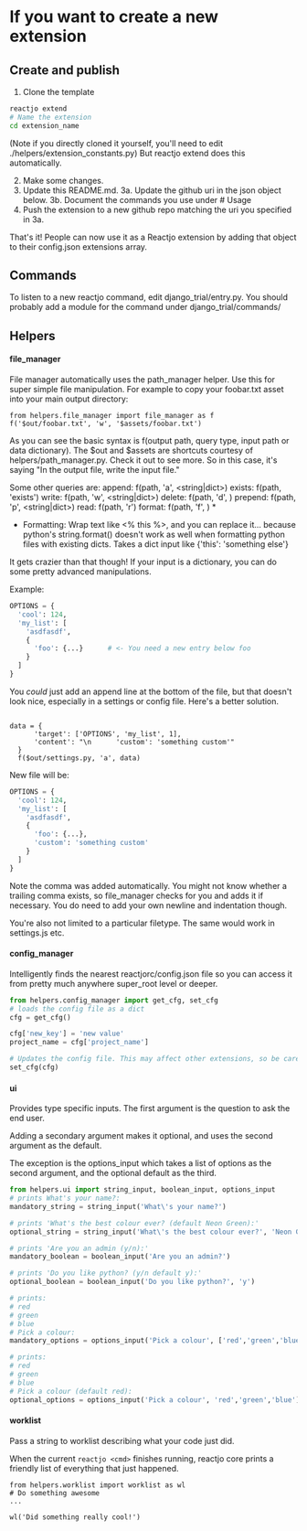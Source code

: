 # If you want to create a new extension
## Create and publish


1. Clone the template
```bash
reactjo extend
# Name the extension
cd extension_name
```
(Note if you directly cloned it yourself, you'll need to edit ./helpers/extension_constants.py)
But reactjo extend does this automatically.

2. Make some changes.
3. Update this README.md.
  3a. Update the github uri in the json object below.
  3b. Document the commands you use under # Usage
4. Push the extension to a new github repo matching the uri you specified in 3a.

That's it! People can now use it as a Reactjo extension by adding that object to their config.json extensions array.

## Commands

To listen to a new reactjo command, edit django_trial/entry.py.
You should probably add a module for the command under django_trial/commands/

## Helpers
#### file_manager

File manager automatically uses the path_manager helper. Use this for super simple file manipulation.
For example to copy your foobar.txt asset into your main output directory:
```
from helpers.file_manager import file_manager as f
f('$out/foobar.txt', 'w', '$assets/foobar.txt')
```
As you can see the basic syntax is f(output path, query type, input path or data dictionary).
The $out and $assets are shortcuts courtesy of helpers/path_manager.py. Check it out to see more.
So in this case, it's saying "In the output file, write the input file."

Some other queries are:
append: f(path, 'a', <string|dict>)
exists: f(path, 'exists')
write: f(path, 'w', <string|dict>)
delete: f(path, 'd', <string>)
prepend: f(path, 'p', <string|dict>)
read: f(path, 'r')
format: f(path, 'f', <dict>) *

* Formatting: Wrap text like <% this %>, and you can replace it... because python's string.format() doesn't work as well when formatting python files with existing dicts. Takes a dict input like {'this': 'something else'}

It gets crazier than that though! If your input is a dictionary, you can do some pretty advanced manipulations.

Example:

```settings.py
OPTIONS = {
  'cool': 124,
  'my_list': [
    'asdfasdf',
    {
      'foo': {...}      # <- You need a new entry below foo
    }
  ]
}
```

You *could* just add an append line at the bottom of the file, but that doesn't look nice, especially in a settings or config file. Here's a better solution.

```

data = {
      'target': ['OPTIONS', 'my_list', 1],
      'content': "\n      'custom': 'something custom'"
  }
  f($out/settings.py, 'a', data)
```

New file will be:

```settings.py
OPTIONS = {
  'cool': 124,
  'my_list': [
    'asdfasdf',
    {
      'foo': {...},
      'custom': 'something custom'
    }
  ]
}
```

Note the comma was added automatically. You might not know whether a trailing comma exists, so file_manager checks for you and adds it if necessary. You do need to add your own newline and indentation though.

You're also not limited to a particular filetype. The same would work in settings.js etc.

#### config_manager
Intelligently finds the nearest reactjorc/config.json file so you can access it from pretty much anywhere super_root level or deeper.

```python
from helpers.config_manager import get_cfg, set_cfg
# loads the config file as a dict
cfg = get_cfg()

cfg['new_key'] = 'new value'
project_name = cfg['project_name']

# Updates the config file. This may affect other extensions, so be careful.
set_cfg(cfg)
```

#### ui
Provides type specific inputs.
The first argument is the question to ask the end user.

Adding a secondary argument makes it optional, and uses the second argument as the default.

The exception is the options_input which takes a list of options as the second argument, and the optional default as the third.

```python
from helpers.ui import string_input, boolean_input, options_input
# prints What's your name?:
mandatory_string = string_input('What\'s your name?')

# prints 'What's the best colour ever? (default Neon Green):'
optional_string = string_input('What\'s the best colour ever?', 'Neon Green')

# prints 'Are you an admin (y/n):'
mandatory_boolean = boolean_input('Are you an admin?')

# prints 'Do you like python? (y/n default y):'
optional_boolean = boolean_input('Do you like python?', 'y')

# prints:
# red
# green
# blue
# Pick a colour:
mandatory_options = options_input('Pick a colour', ['red','green','blue'])

# prints:
# red
# green
# blue
# Pick a colour (default red):
optional_options = options_input('Pick a colour', 'red','green','blue'], 'red')
```

#### worklist
Pass a string to worklist describing what your code just did.

When the current `reactjo <cmd>` finishes running, reactjo core prints a friendly list of everything that just happened.

```
from helpers.worklist import worklist as wl
# Do something awesome
...

wl('Did something really cool!')
```
